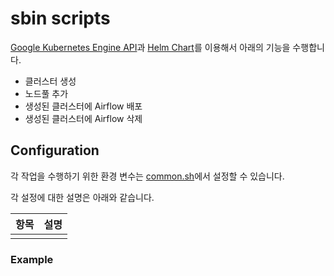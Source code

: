 # sbin scripts

[Google Kubernetes Engine API](https://cloud.google.com/kubernetes-engine)과 [Helm Chart](https://helm.sh/ko/docs/topics/charts/)를 이용해서 아래의 기능을 수행합니다.

- 클러스터 생성
- 노드풀 추가
- 생성된 클러스터에 Airflow 배포
- 생성된 클러스터에 Airflow 삭제

## Configuration

각 작업을 수행하기 위한 환경 변수는 [common.sh](/sbin/common.sh)에서 설정할 수 있습니다.

각 설정에 대한 설명은 아래와 같습니다.

| 항목       | 설명         |
|----------|------------|
|  |  |

### Example

```yaml
```